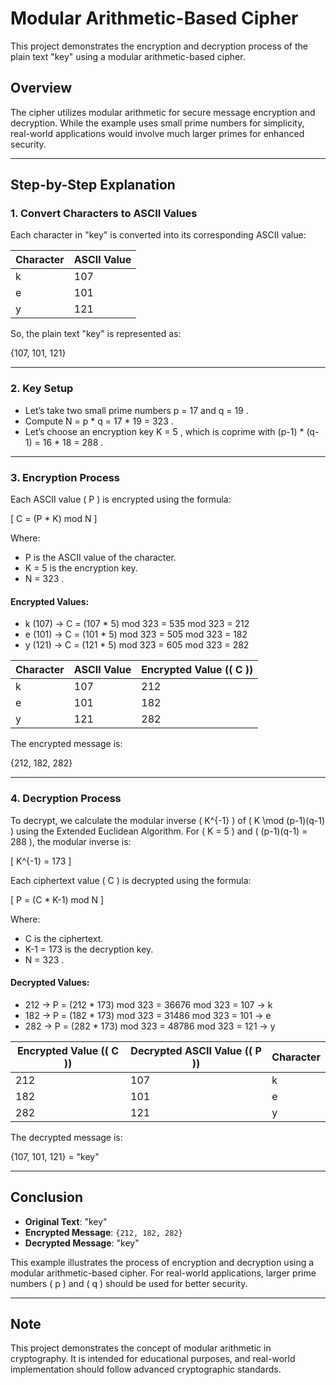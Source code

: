 # Modular Arithmetic-Based Cipher

This project demonstrates the encryption and decryption process of the plain text "key" using a modular arithmetic-based cipher.

## Overview

The cipher utilizes modular arithmetic for secure message encryption and decryption. While the example uses small prime numbers for simplicity, real-world applications would involve much larger primes for enhanced security.

---

## Step-by-Step Explanation

### 1. Convert Characters to ASCII Values

Each character in "key" is converted into its corresponding ASCII value:

| Character | ASCII Value |
|-----------|-------------|
| k         | 107         |
| e         | 101         |
| y         | 121         |

So, the plain text "key" is represented as:

{107, 101, 121}


---

### 2. Key Setup

- Let’s take two small prime numbers  p = 17  and  q = 19 .
- Compute  N = p * q = 17 * 19 = 323 .
- Let’s choose an encryption key  K = 5 , which is coprime with  (p-1) * (q-1) = 16 * 18 = 288 .

---

### 3. Encryption Process

Each ASCII value \( P \) is encrypted using the formula:

\[
C = (P * K) mod N
\]

Where:
-  P  is the ASCII value of the character.
-  K = 5  is the encryption key.
-  N = 323 .

#### Encrypted Values:

- k (107) →  C = (107 * 5) mod 323 = 535 mod 323 = 212 
- e (101) →  C = (101 * 5) mod 323 = 505 mod 323 = 182 
- y (121) →  C = (121 * 5) mod 323 = 605 mod 323 = 282  

| Character | ASCII Value | Encrypted Value (\( C \)) |
|-----------|-------------|---------------------------|
| k         | 107         | 212                       |
| e         | 101         | 182                       |
| y         | 121         | 282                       |

The encrypted message is:

{212, 182, 282}


---

### 4. Decryption Process

To decrypt, we calculate the modular inverse \( K^{-1} \) of \( K \mod (p-1)(q-1) \) using the Extended Euclidean Algorithm. For \( K = 5 \) and \( (p-1)(q-1) = 288 \), the modular inverse is:

\[
K^{-1} = 173
\]

Each ciphertext value \( C \) is decrypted using the formula:

\[
P = (C * K-1) mod N
\]

Where:
-  C  is the ciphertext.
-  K-1 = 173  is the decryption key.
-  N = 323 .

#### Decrypted Values:

- 212 →  P = (212 * 173) mod 323 = 36676 mod 323 = 107  → k
- 182 →  P = (182 * 173) mod 323 = 31486 mod 323 = 101  → e
- 282 →  P = (282 * 173) mod 323 = 48786 mod 323 = 121  → y

| Encrypted Value (\( C \)) | Decrypted ASCII Value (\( P \)) | Character |
|---------------------------|---------------------------------|-----------|
| 212                       | 107                             | k         |
| 182                       | 101                             | e         |
| 282                       | 121                             | y         |

The decrypted message is:

{107, 101, 121} = "key"


---

## Conclusion

- **Original Text**: "key"
- **Encrypted Message**: `{212, 182, 282}`
- **Decrypted Message**: "key"

This example illustrates the process of encryption and decryption using a modular arithmetic-based cipher. For real-world applications, larger prime numbers \( p \) and \( q \) should be used for better security.

---

## Note

This project demonstrates the concept of modular arithmetic in cryptography. It is intended for educational purposes, and real-world implementation should follow advanced cryptographic standards.
